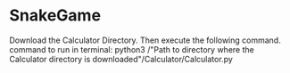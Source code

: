 # SnakeGame
Download the Calculator Directory. Then execute the following command.  command to run in terminal: python3 /"Path to directory where the Calculator directory is downloaded"/Calculator/Calculator.py
